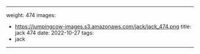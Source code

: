
---
weight: 474
images:
- https://jumpingcow-images.s3.amazonaws.com/jack/jack_474.png
title: jack 474
date: 2022-10-27
tags:
- jack
---
